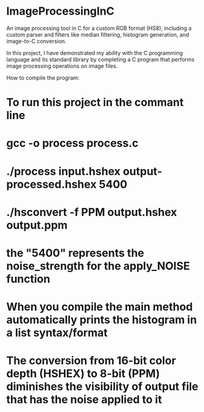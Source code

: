 # ImageProcessingInC
An image processing tool in C for a custom RGB format (HS8), including a custom parser and filters like median filtering, histogram generation, and image-to-C conversion. 

In this project, I have demonstrated my ability with the C programming language and its standard library by completing a C program that performs image processing operations on image files.

How to compile the program:

# To run this project in the commant line 
# gcc -o process process.c
# ./process input.hshex output-processed.hshex 5400
# ./hsconvert -f PPM output.hshex output.ppm
# the "5400" represents the noise_strength for the apply_NOISE function
# When you compile the main method automatically prints the histogram in a list syntax/format
# The conversion from 16-bit color depth (HSHEX) to 8-bit (PPM) diminishes the visibility of output file that has the noise applied to it

